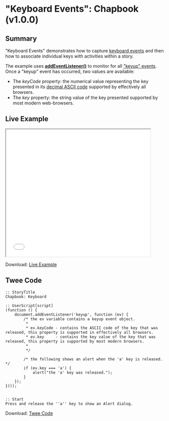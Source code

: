 # "Keyboard Events": Chapbook (v1.0.0)

## Summary

"Keyboard Events" demonstrates how to capture [keyboard events](https://developer.mozilla.org/en-US/docs/Web/API/KeyboardEvent) and then how to associate individual keys with activities within a story.

The example uses **[addEventListener()](https://developer.mozilla.org/en-US/docs/Web/API/EventTarget/addEventListener)** to monitor for all ["keyup" events](https://developer.mozilla.org/en-US/docs/Web/Events/keyup). Once a "keyup" event has occurred, two values are available:

 * The *keyCode* property: the numerical value representing the key presented in its [decimal ASCII code](http://www.asciichart.com/) supported by effectively all browsers.
 * The *key* property: the string value of the key presented supported by most modern web-browsers.

## Live Example

<section>
<iframe src="chapbook_keyboard_example.html" height=400 width=90%></iframe>

Download: <a href="chapbook_keyboard_example.html" target="_blank">Live Example</a>
</section>

## Twee Code

```
:: StoryTitle
Chapbook: Keyboard

:: UserScript[script]
(function () {
	document.addEventListener('keyup', function (ev) {
		/* the ev variable contains a keyup event object.
		 *
		 * ev.keyCode - contains the ASCII code of the key that was released, this property is supported in effectively all browsers.
		 * ev.key     - contains the key value of the key that was released, this property is supported by most modern browsers.
		 *
		 */

		/* the following shows an alert when the 'a' key is released. */
		if (ev.key === 'a') {
			alert("the 'a' key was released.");
		}
	});
}());


:: Start
Press and release the ''a'' key to show an Alert dialog.

```

Download: <a href="chapbook_keyboard_twee.txt" target="_blank">Twee Code</a>
